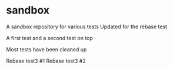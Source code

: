 # sandbox

A sandbox repository for various tests
Updated for the rebase test

A first test
and a second test on top

Most tests have been cleaned up

Rebase test3 #1
Rebase test3 #2
